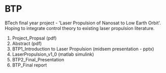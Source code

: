# BTP
BTech final year project - 'Laser Propulsion of Nanosat to Low Earth Orbit'. Hoping to integrate control theory to existing laser propulsion literature.
1. Project_Propsal (pdf)
2. Abstract (pdf)
3. BTP1_Introduction to Laser Propulsion (midsem presentation - pptx)
4. LaserPropulsion_v1_0 (matlab simulink)
5. BTP2_Final_Presentation
6. BTP_Final report
